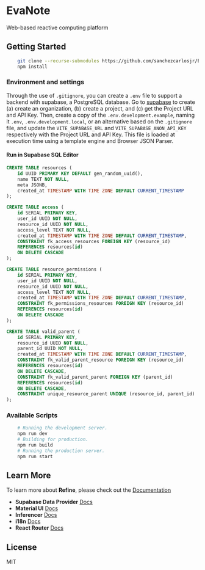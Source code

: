 # EvaNote

Web-based reactive computing platform

## Getting Started

```sh
    git clone --recurse-submodules https://github.com/sanchezcarlosjr/EvaNote.git
    npm install
```

### Environment and settings

Through the use of `.gitignore`, you can create a `.env` file to support a backend with supabase, a PostgreSQL database. Go to [supabase](https://supabase.com/) to create (a) create an organization, (b) create a project, and (c) get the Project URL and API Key. Then, create a copy of the `.env.development.example`, naming it `.env`, `.env.development.local`, or an alternative based on the `.gitignore` file, and update the `VITE_SUPABASE_URL` and `VITE_SUPABASE_ANON_API_KEY` respectively with the Project URL and API Key. This file is loaded at execution time using a template engine and Browser JSON Parser.

#### Run in Supabase SQL Editor

```sql
CREATE TABLE resources (
    id UUID PRIMARY KEY DEFAULT gen_random_uuid(),
    name TEXT NOT NULL,
    meta JSONB,
    created_at TIMESTAMP WITH TIME ZONE DEFAULT CURRENT_TIMESTAMP
);

CREATE TABLE access (
    id SERIAL PRIMARY KEY,
    user_id UUID NOT NULL,
    resource_id UUID NOT NULL,
    access_level TEXT NOT NULL,
    created_at TIMESTAMP WITH TIME ZONE DEFAULT CURRENT_TIMESTAMP,
    CONSTRAINT fk_access_resources FOREIGN KEY (resource_id)
    REFERENCES resources(id)
    ON DELETE CASCADE
);

CREATE TABLE resource_permissions (
    id SERIAL PRIMARY KEY,
    user_id UUID NOT NULL,
    resource_id UUID NOT NULL,
    access_level TEXT NOT NULL,
    created_at TIMESTAMP WITH TIME ZONE DEFAULT CURRENT_TIMESTAMP,
    CONSTRAINT fk_permissions_resources FOREIGN KEY (resource_id)
    REFERENCES resources(id)
    ON DELETE CASCADE
);

CREATE TABLE valid_parent (
    id SERIAL PRIMARY KEY,
    resource_id UUID NOT NULL,
    parent_id UUID NOT NULL,
    created_at TIMESTAMP WITH TIME ZONE DEFAULT CURRENT_TIMESTAMP,
    CONSTRAINT fk_valid_parent_resource FOREIGN KEY (resource_id)
    REFERENCES resources(id)
    ON DELETE CASCADE,
    CONSTRAINT fk_valid_parent_parent FOREIGN KEY (parent_id)
    REFERENCES resources(id)
    ON DELETE CASCADE,
    CONSTRAINT unique_resource_parent UNIQUE (resource_id, parent_id)
);
```

### Available Scripts

```bash
    # Running the development server.
    npm run dev
    # Building for production.
    npm run build
    # Running the production server.
    npm run start
```

## Learn More

To learn more about **Refine**, please check out the [Documentation](https://refine.dev/docs)

- **Supabase Data Provider** [Docs](https://refine.dev/docs/core/providers/data-provider/#overview)
- **Material UI** [Docs](https://refine.dev/docs/ui-frameworks/mui/tutorial/)
- **Inferencer** [Docs](https://refine.dev/docs/packages/documentation/inferencer)
- **i18n** [Docs](https://refine.dev/docs/core/providers/i18n-provider/)
- **React Router** [Docs](https://refine.dev/docs/core/providers/router-provider/)

## License

MIT
